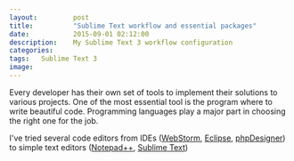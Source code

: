 ```yaml
---
layout: 		post
title:			"Sublime Text workflow and essential packages"
date:			2015-09-01 02:12:00
description: 	My Sublime Text 3 workflow configuration
categories:
tags:	Sublime Text 3
image:
---
```


Every developer has their own set of tools to implement their solutions to various projects. One of the most essential tool is the program where to write beautiful code. Programming languages play a major part in choosing the right one for the job.

I've tried several code editors from IDEs ([WebStorm](https://www.jetbrains.com/webstorm/), [Eclipse](https://eclipse.org/), [phpDesigner](http://www.mpsoftware.dk/phpdesigner.php)) to simple text editors ([Notepad++](https://notepad-plus-plus.org/), [Sublime Text](http://www.sublimetext.com/))